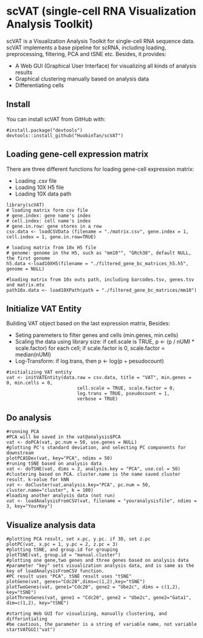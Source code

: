 # scVAT (single-cell RNA Visualization Analysis Toolkit)
scVAT is a Visualization Analysis Toolkit for single-cell RNA sequence data. scVAT implements a base pipeline for scRNA, including loading, preprocessing, filtering, PCA and tSNE etc. Besides, it provides:
- A Web GUI (Graphical User Interface) for visualizing all kinds of analysis results
- Graphical clustering manually based on analysis data
- Differentiating cells

## Install
You can install scVAT from GitHub with:
```{r}
#install.package("devtools")
devtools::install_github("HuobinTan/scVAT")
```

## Loading gene-cell expression matrix
There are three different functions for loading gene-cell expression matrix:
- Loading .csv file
- Loading 10X H5 file
- Loading 10X data path
```{r}
library(scVAT)
# loading matrix form csv file
# gene.index: gene name's index
# cell.index: cell name's index
# gene.in.row: gene stores in a row
csv.data <- loadCSVData (filename = "./matrix.csv", gene.index = 1, cell.index = 1, gene.in.row=TRUE)

# loading matrix from 10x H5 file
# genome: genome in the H5, such as "mm10"", "GRch38", default NULL, the first genome 
h5.data <-load10XH5(filename = "./filtered_gene_bc_matrices_h5.h5", genome = NULL)

#loading matrix from 10x outs path, including barcodes.tsv, genes.tsv and matrix.mtx
path10x.data <- load10XPath(path = "./filtered_gene_bc_matrices/mm10")
```

## Initialize VAT Entity
Building VAT object based on the last expression matrix, Besides:
- Seting paremeters to filter genes and cells (min.genes, min.cells)
- Scaling the data using library size: if cell.scale is  TRUE, p <- (p / nUMI \* scale.factor) for each cell;  if scale.factor is 0,  scale.factor =  median(nUMI)
- Log-Transform: if log.trans, then p <- log(p + pesudocount)
```{r}
#initializing VAT entity
vat <- initVATEntity(data.raw = csv.data, title = "VAT", min.genes = 0, min.cells = 0,
                          cell.scale = TRUE, scale.factor = 0,
                          log.trans = TRUE, pseudocount = 1,
                          verbose = TRUE)
```

## Do analysis
```{r}
#running PCA
#PCA will be saved in the vat@analysis$PCA
vat <- doPCA(vat, pc.num = 50, use.genes = NULL)
#plotting PC's standard deviation, and selecting PC components for downstream
plotPCASDev(vat, key="PCA", ndims = 50)
#runing tSNE based on analysis data
vat <- doTSNE(vat, dims = 2, analysis.key = "PCA", use.col = 50)
#clustering based on PCA. cluster.name is the name saved cluster result. k-value for kNN
vat <- doCluster(vat,analysis.key="PCA", pc.num = 50, cluster.name="cluster", k = 100)
#loading another analysis data (not run)
vat <- loadAnalysisFromCSV(vat, filename = "youranalysisfile", ndims = 3, key="YourKey")
```


## Visualize analysis data
```{r}
#plotting PCA result, set x.pc, y.pc. if 3D, set z.pc
plotPC(vat, x.pc = 1, y.pc = 2, z.pc = 3)
#plotting tSNE, and group.id for grouping
plotTSNE(vat, group.id = "manual.cluster")
#plotting one gene,two genes and three genes based on analysis data
#parameter "key" sets visualization analysis data, and is same as the key of loadAnalysisFromCSV function. 
#PC result uses "PCA", tSNE result uses "tSNE"
plotGene(vat, genes="Cdc20",dims=c(1,2),key="tSNE")
plotTwoGenes(vat, gene1="Cdc20", gene2 = "Ube2c", dims = c(1,2), key="tSNE")
plotThreeGenes(vat, gene1 = "Cdc20", gene2 = "Ube2c", gene2="Gata1", dim=c(1,2), key="tSNE")

#starting Web GUI for visualizing, manually clustering, and differintialing
#be cautious, the parameter is a string of variable name, not variable
startVATGUI("vat")
```
